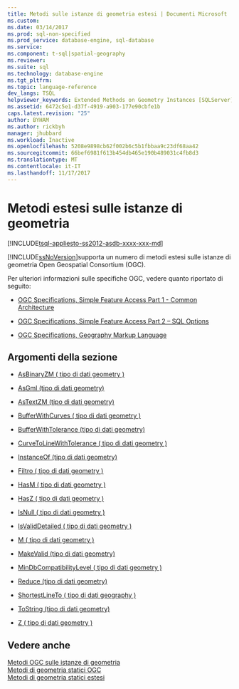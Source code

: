 ```yaml
---
title: Metodi sulle istanze di geometria estesi | Documenti Microsoft
ms.custom: 
ms.date: 03/14/2017
ms.prod: sql-non-specified
ms.prod_service: database-engine, sql-database
ms.service: 
ms.component: t-sql|spatial-geography
ms.reviewer: 
ms.suite: sql
ms.technology: database-engine
ms.tgt_pltfrm: 
ms.topic: language-reference
dev_langs: TSQL
helpviewer_keywords: Extended Methods on Geometry Instances [SQLServer]
ms.assetid: 6472c5e1-d37f-4919-a903-177e90cbfe1b
caps.latest.revision: "25"
author: BYHAM
ms.author: rickbyh
manager: jhubbard
ms.workload: Inactive
ms.openlocfilehash: 5208e9898cb62f002b6c5b1fbbaa9c23df68aa42
ms.sourcegitcommit: 66bef6981f613b454db465e190b489031c4fb8d3
ms.translationtype: MT
ms.contentlocale: it-IT
ms.lasthandoff: 11/17/2017
---
```

# <a name="extended-methods-on-geometry-instances"></a>Metodi estesi sulle istanze di geometria
[!INCLUDE[tsql-appliesto-ss2012-asdb-xxxx-xxx-md](../../includes/tsql-appliesto-ss2012-asdb-xxxx-xxx-md.md)]

  [!INCLUDE[ssNoVersion](../../includes/ssnoversion-md.md)]supporta un numero di metodi estesi sulle istanze di geometria Open Geospatial Consortium (OGC).  
  
 Per ulteriori informazioni sulle specifiche OGC, vedere quanto riportato di seguito:  
  
-   [OGC Specifications, Simple Feature Access Part 1 - Common Architecture](http://go.microsoft.com/fwlink/?LinkId=93627)  
  
-   [OGC Specifications, Simple Feature Access Part 2 – SQL Options](http://go.microsoft.com/fwlink/?LinkId=93628)  
  
-   [OGC Specifications, Geography Markup Language](http://go.microsoft.com/fwlink/?LinkId=93629)  
  
## <a name="in-this-section"></a>Argomenti della sezione  
  
-   [AsBinaryZM &#40; tipo di dati geometry &#41;](../../t-sql/spatial-geometry/asbinaryzm-geometry-datatype.md)  
  
-   [AsGml &#40;tipo di dati geometry&#41;](../../t-sql/spatial-geometry/asgml-geometry-data-type.md)  
  
-   [AsTextZM &#40;tipo di dati geometry&#41;](../../t-sql/spatial-geometry/astextzm-geometry-data-type.md)  
  
-   [BufferWithCurves &#40; tipo di dati geometry &#41;](../../t-sql/spatial-geometry/bufferwithcurves-geometry-data-type.md)  
  
-   [BufferWithTolerance &#40;tipo di dati geometry&#41;](../../t-sql/spatial-geometry/bufferwithtolerance-geometry-data-type.md)  
  
-   [CurveToLineWithTolerance &#40; tipo di dati geometry &#41;](../../t-sql/spatial-geometry/curvetolinewithtolerance-geometry-data-type.md)  
  
-   [InstanceOf &#40;tipo di dati geometry&#41;](../../t-sql/spatial-geometry/instanceof-geometry-data-type.md)  
  
-   [Filtro &#40; tipo di dati geometry &#41;](../../t-sql/spatial-geometry/filter-geometry-data-type.md)  
  
-   [HasM &#40; tipo di dati geometry &#41;](../../t-sql/spatial-geometry/hasm-geometry-datatype.md)  
  
-   [HasZ &#40; tipo di dati geometry &#41;](../../t-sql/spatial-geometry/hasz-geometry-datatype.md)  
  
-   [IsNull &#40; tipo di dati geometry &#41;](../../t-sql/spatial-geometry/isnull-geometry-data-type.md)  
  
-   [IsValidDetailed &#40; tipo di dati geometry &#41;](../../t-sql/spatial-geometry/isvaliddetailed-geometry-datatype.md)  
  
-   [M &#40; tipo di dati geometry &#41;](../../t-sql/spatial-geometry/m-geometry-data-type.md)  
  
-   [MakeValid &#40;tipo di dati geometry&#41;](../../t-sql/spatial-geometry/makevalid-geometry-data-type.md)  
  
-   [MinDbCompatibilityLevel &#40; tipo di dati geometry &#41;](../../t-sql/spatial-geometry/mindbcompatibilitylevel-geometry-data-type.md)  
  
-   [Reduce &#40;tipo di dati geometry&#41;](../../t-sql/spatial-geometry/reduce-geometry-data-type.md)  
  
-   [ShortestLineTo &#40; tipo di dati geography &#41;](../../t-sql/spatial-geography/shortestlineto-geography-data-type.md)  
  
-   [ToString &#40;tipo di dati geometry&#41;](../../t-sql/spatial-geometry/tostring-geometry-data-type.md)  
  
-   [Z &#40; tipo di dati geometry &#41;](../../t-sql/spatial-geometry/z-geometry-data-type.md)  
  
## <a name="see-also"></a>Vedere anche  
 [Metodi OGC sulle istanze di geometria](../../t-sql/spatial-geometry/ogc-methods-on-geometry-instances.md)   
 [Metodi di geometria statici OGC](../../t-sql/spatial-geometry/ogc-static-geometry-methods.md)   
 [Metodi di geometria statici estesi](../../t-sql/spatial-geometry/extended-static-geometry-methods.md)  
  
  
